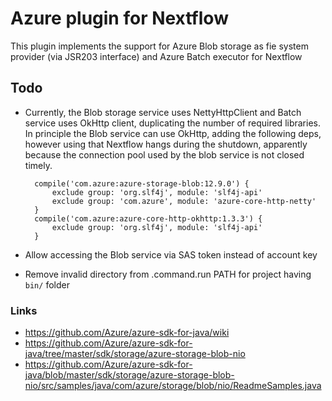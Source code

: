 # Azure plugin for Nextflow 

This plugin implements the support for Azure Blob storage as fie system 
provider (via JSR203 interface) and Azure Batch executor  for Nextflow 


## Todo 

* Currently, the Blob storage service uses NettyHttpClient and Batch service 
uses OkHttp client, duplicating the number of required libraries. In principle 
the Blob service can use OkHttp, adding the following deps, however using that
Nextflow hangs during the shutdown, apparently because the connection pool used 
by the blob service is not closed timely. 

        compile('com.azure:azure-storage-blob:12.9.0') {
            exclude group: 'org.slf4j', module: 'slf4j-api'
            exclude group: 'com.azure', module: 'azure-core-http-netty'
        }
        compile('com.azure:azure-core-http-okhttp:1.3.3') {
            exclude group: 'org.slf4j', module: 'slf4j-api'
        }

* Allow accessing the Blob service via SAS token instead of account key 
* Remove invalid directory from .command.run PATH for project having `bin/` folder  

### Links
* https://github.com/Azure/azure-sdk-for-java/wiki
* https://github.com/Azure/azure-sdk-for-java/tree/master/sdk/storage/azure-storage-blob-nio
* https://github.com/Azure/azure-sdk-for-java/blob/master/sdk/storage/azure-storage-blob-nio/src/samples/java/com/azure/storage/blob/nio/ReadmeSamples.java

